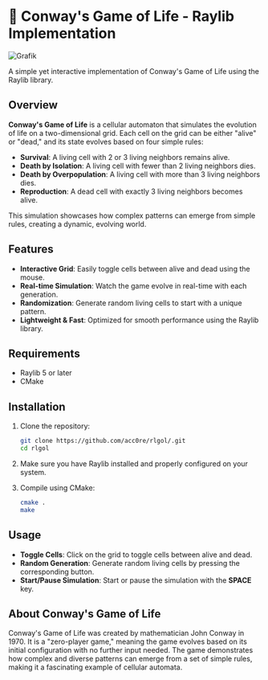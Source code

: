 # 🌱 Conway's Game of Life - Raylib Implementation

![Grafik](https://github.com/user-attachments/assets/af64f79d-b0ac-4163-810a-1212a9257d55)

A simple yet interactive implementation of Conway's Game of Life using the Raylib library.

## Overview

**Conway's Game of Life** is a cellular automaton that simulates the evolution of life on a two-dimensional grid. Each cell on the grid can be either "alive" or "dead," and its state evolves based on four simple rules:

- **Survival**: A living cell with 2 or 3 living neighbors remains alive.
- **Death by Isolation**: A living cell with fewer than 2 living neighbors dies.
- **Death by Overpopulation**: A living cell with more than 3 living neighbors dies.
- **Reproduction**: A dead cell with exactly 3 living neighbors becomes alive.

This simulation showcases how complex patterns can emerge from simple rules, creating a dynamic, evolving world.

## Features

- **Interactive Grid**: Easily toggle cells between alive and dead using the mouse.
- **Real-time Simulation**: Watch the game evolve in real-time with each generation.
- **Randomization**: Generate random living cells to start with a unique pattern.
- **Lightweight & Fast**: Optimized for smooth performance using the Raylib library.

## Requirements

- Raylib 5 or later
- CMake

## Installation

1. Clone the repository:
    ```bash
    git clone https://github.com/acc0re/rlgol/.git
    cd rlgol
    ```

2. Make sure you have Raylib installed and properly configured on your system.

3. Compile using CMake:
    ```bash
    cmake .
    make
    ```

## Usage

- **Toggle Cells**: Click on the grid to toggle cells between alive and dead.
- **Random Generation**: Generate random living cells by pressing the corresponding button.
- **Start/Pause Simulation**: Start or pause the simulation with the **SPACE** key.

## About Conway's Game of Life

Conway's Game of Life was created by mathematician John Conway in 1970. It is a "zero-player game," meaning the game evolves based on its initial configuration with no further input needed. The game demonstrates how complex and diverse patterns can emerge from a set of simple rules, making it a fascinating example of cellular automata.
